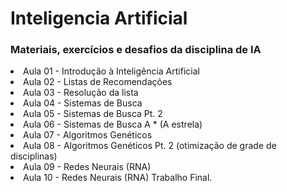 # Inteligencia Artificial

<h3>Materiais, exercícios e desafios da disciplina de IA</h1>

<li>Aula 01 - Introdução à Inteligência Artificial
<br><li>Aula 02 - Listas de Recomendações
<br><li>Aula 03 - Resolução da lista
<br><li>Aula 04 - Sistemas de Busca
<br><li>Aula 05 - Sistemas de Busca Pt. 2
<br><li>Aula 06 - Sistemas de Busca A * (A estrela)
<br><li>Aula 07 - Algoritmos Genéticos
<br><li>Aula 08 - Algoritmos Genéticos Pt. 2 (otimização de grade de disciplinas)
<br><li>Aula 09 - Redes Neurais (RNA)
<br><li>Aula 10 - Redes Neurais (RNA) Trabalho Final.
